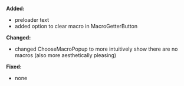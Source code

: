 **Added:**
* preloader text
* added option to clear macro in MacroGetterButton

**Changed:**
* changed ChooseMacroPopup to more intuitively show there are no macros (also more aesthetically pleasing)

**Fixed:**
* none
